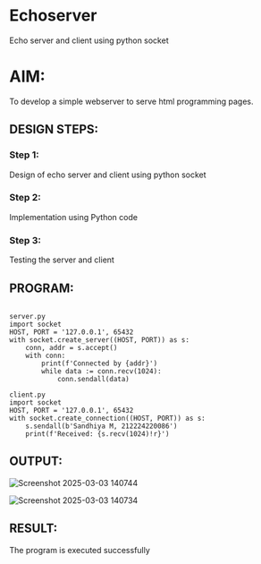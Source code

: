 # Echoserver
Echo server and client using python socket

# AIM:

To develop a simple webserver to serve html programming pages.

## DESIGN STEPS:

### Step 1:

Design of echo server and client using python socket

### Step 2:

Implementation using Python code

### Step 3:

Testing the server and client 

## PROGRAM:
```

server.py
import socket
HOST, PORT = '127.0.0.1', 65432
with socket.create_server((HOST, PORT)) as s:
    conn, addr = s.accept()
    with conn:
        print(f'Connected by {addr}')
        while data := conn.recv(1024):
            conn.sendall(data)

client.py
import socket
HOST, PORT = '127.0.0.1', 65432
with socket.create_connection((HOST, PORT)) as s:
    s.sendall(b'Sandhiya M, 212224220086')
    print(f'Received: {s.recv(1024)!r}')

```


## OUTPUT:
![Screenshot 2025-03-03 140744](https://github.com/user-attachments/assets/023d2aca-a7c8-4e68-8c5c-2a3ca5a96889)

![Screenshot 2025-03-03 140734](https://github.com/user-attachments/assets/41715504-ac34-4e00-8767-370817c83a43)


## RESULT:
The program is executed successfully
